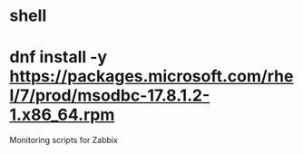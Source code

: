 # shell

# dnf install -y https://packages.microsoft.com/rhel/7/prod/msodbc-17.8.1.2-1.x86_64.rpm

Monitoring scripts for Zabbix
